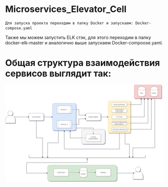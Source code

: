 # Microservices_Elevator_Cell
    Для запуска проекта переходим в папку Docker и запускаем: Docker-compose.yaml

Также мы можем запустить ELK стэк, для этого переходим в папку docker-elk-master и аналогично выше запускаем Docker-compoose.yaml. 

# Общая структура взаимодействия сервисов выглядит так:
  ![Иллюстрация к проекту](https://github.com/PressSergo/Microservices_Elevator_Cell/blob/master/PictureForReadme/Archeticture.png)
